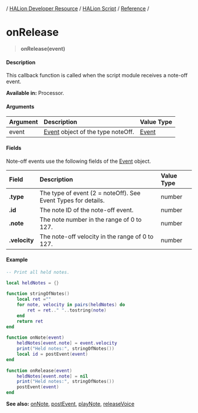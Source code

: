 / [HALion Developer Resource](../../HALion-Developer-Resource.md) / [HALion Script](./HALion-Script.md) / [Reference](./Reference.md) /

# onRelease

>**onRelease(event)**

#### Description

This callback function is called when the script module receives a note-off event.

**Available in:** Processor.

#### Arguments

|Argument|Description|Value Type|
|:-|:-|:-|
|event|[Event](./Event.md) object of the type noteOff.|[Event](./Event.md)|

#### Fields

Note-off events use the following fields of the [Event](./Event.md) object.

|Field|Description|Value Type|
|:-|:-|:-|
|**.type**|The type of event (2 = noteOff). See Event Types for details.|number|
|**.id**|The note ID of the note-off event.|number|
|**.note**|The note number in the range of 0 to 127.|number|
|**.velocity**|The note-off velocity in the range of 0 to 127.|number|

#### Example

```lua
-- Print all held notes.

local heldNotes = {}
 
function stringOfNotes()
    local ret =""
    for note, velocity in pairs(heldNotes) do
        ret = ret.." "..tostring(note)
    end
    return ret
end
 
function onNote(event)
    heldNotes[event.note] = event.velocity
    print("Held notes:", stringOfNotes())
    local id = postEvent(event)
end
 
function onRelease(event)
    heldNotes[event.note] = nil
    print("Held notes:", stringOfNotes())
    postEvent(event)
end
```

**See also:** [onNote](./onNote.md), [postEvent](./postEvent.md), [playNote](./playNote.md), [releaseVoice](./releaseVoice.md)